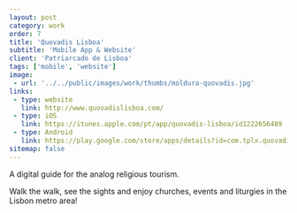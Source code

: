 ```yaml
---
layout: post
category: work
order: 7
title: 'Quovadis Lisboa'
subtitle: 'Mobile App & Website'
client: 'Patriarcado de Lisboa'
tags: ['mobile', 'website']
image:
 - url: '../../public/images/work/thumbs/moldura-quovadis.jpg'
links:
 - type: website
   link: http://www.quovadislisboa.com/  
 - type: iOS
   link: https://itunes.apple.com/pt/app/quovadis-lisboa/id1222656489
 - type: Android
   link: https://play.google.com/store/apps/details?id=com.tplx.quovadis  
sitemap: false
---
```


A digital guide for the analog religious tourism. 

Walk the walk, see the sights and enjoy churches, events and liturgies in the Lisbon metro area!
